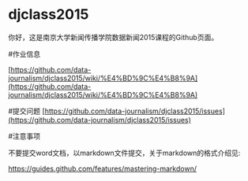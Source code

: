 # djclass2015

你好，这是南京大学新闻传播学院数据新闻2015课程的Github页面。

#作业信息

[https://github.com/data-journalism/djclass2015/wiki/%E4%BD%9C%E4%B8%9A](https://github.com/data-journalism/djclass2015/wiki/%E4%BD%9C%E4%B8%9A)

#提交问题
[https://github.com/data-journalism/djclass2015/issues](https://github.com/data-journalism/djclass2015/issues)


#注意事项

不要提交word文档，以markdown文件提交，关于markdown的格式介绍见:

https://guides.github.com/features/mastering-markdown/
